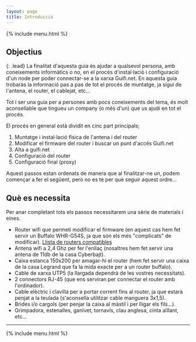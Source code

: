 ```yaml
---
layout: page
title: Introducció
---
```


{% include menu.html %}

## Objectius

{: .lead}
La finalitat d'aquesta guia és ajudar a qualsevol persona, amb coneixements
informàtics o no, en el procés d'instal·lació i configuració d'un node per poder
connectar-se a la xarxa Guifi.net. En aquesta guia trobaràs la informació pas a
pas de tot el procés de muntatge, ja sigui de l'antena, el router, el cablejat,
etc...

Tot i ser una guia per a persones amb pocs coneixements del tema, és molt
aconsellable que tingueu un company (o més d'un) que us ajudi en tot el procés.

El procés en general està dividit en cinc part principals;


1. Muntatge i instal·lació física de l'antena i del router
2. Modificar el firmware del router i buscar un punt d'accés Guifi.net
3. Alta a guifi.net
4. Configuració del router
5. Configuració final (proxy)

Aquest passos estan ordenats de manera que al finalitzar-ne un, podem començar a
fer el següent, però no es té per què seguir aquest ordre...

## Què es necessita
Per anar completant tots els passos necessitarem una sèrie de materials i eines.

- Router wifi que permeti modificar el firmware (en aquest cas hem fet servir un Buffalo WHR-G54S, ja que són els més "complicats" de modificar). [Llista de routers compatibles][routers]
- Antena wifi a 2,4 Ghz per fer l'enllaç (nosaltres hem fet servir una antena de 11db de la casa Cyberbajt).
- Caixa estanca 150x200 per amagar-hi el router (hem fet servir una caixa de la casa Legrand que fa la mida exacte per a un router buffalo).
- Cable de xarxa UTP5 (la llargada dependrà de les vostres necessitats).
- 2 connectors RJ-45 (que ens serviran per connectar el router amb l'ordinador).
- Cable elèctric i clavilla per a portar corrent fins al router, ja que estarà penjat a la teulada (s'aconsella utilitzar cable manguera 3x1,5).
- Brides i/o cargols (per penjar la caixa al màstil i per lligar els fils...).
- Grimpadora, estenalles, ganivet, tornavís, clau anglesa, cinta aïllant, etc...


[routers]: http://www.dd-wrt.com/wiki/index.php/Supported_Devices "Els més usats són el Buffalo WHR-G54S i el LINKSYS WRT-54GL"

---

{% include menu.html %}
